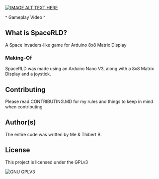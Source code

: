 [![IMAGE ALT TEXT HERE](https://img.youtube.com/vi/jgu0LISnXHU/0.jpg)](https://www.youtube.com/watch?v=jgu0LISnXHU)


^ Gameplay Video ^
## What is SpaceRLD?
A Space Invaders-like game for Arduino 8x8 Matrix Display

### Making-Of
SpaceRLD was made using an Arduino Nano V3, along with a 8x8 Matrix Display and a joystick.

## Contributing

Please read CONTRIBUTING.MD for my rules and things to keep in mind when contributing

## Author(s)
The entire code was written by Me & Thibert B.
## License

This project is licensed under the GPLv3

![GNU GPLV3](https://imgur.com/imkUoGR.png)
